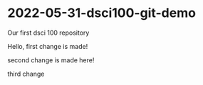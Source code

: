 # 2022-05-31-dsci100-git-demo
Our first dsci 100 repository

Hello, first change is made!

second change is made here!

third change
